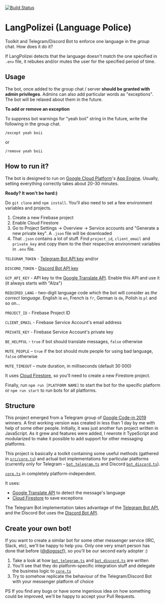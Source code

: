 [![Build Status](https://travis-ci.com/bartekpacia/language-enforcer-bot.svg?branch=master)](https://travis-ci.com/bartekpacia/telegram-lang-enforcer)

# LangPolizei (Language Police)

Toolkit and Telegram/Discord Bot to enforce one language in the _group_ chat. How does it do it?

If LangPolizei detects that the language doesn't match the one specified in `.env` file, it rebukes and/or mutes the user for the specified period of time.

## Usage

The bot, once added to the group chat / server **should be granted with admin privileges**. Admins can also add particular words as "exceptions". The bot will be relaxed about them in the future.

**To add or remove an exception**

To suppress bot warnings for "yeah boii" string in the future, write the following in the group chat.

`/except yeah boii`

or

`/remove yeah boii`

## How to run it?

The bot is designed to run on [Google Cloud Platform](https://cloud.google.com/)'s [App Engine](https://cloud.google.com/appengine). Usually, setting everything correctly takes about 20-30 minutes.

**Ready? It won't be hard:)**

Do `git clone` and `npm install`. You'll also need to set a few environment variables and projects.

1. Create a new Firebase project
2. Enable Cloud Firestore
3. Go to Project Settings -> Overview -> Service accounts and "Generate a new private key". A `.json` file will be downloaded
4. That `.json` contains a lot of stuff. Find `project_id`, `client_email` and `private_key` and copy them to the their respective environment variables in `.env` file.

`TELEGRAM_TOKEN` - [Telegram Bot API key](https://core.telegram.org/bots/api#authorizing-your-bot)
and/or

`DISCORD_TOKEN` - [Discord Bot API key](https://discordapp.com/developers/docs/topics/oauth2)

`GCP_API_KEY` - API key to the [Google Translate API](https://console.cloud.google.com/apis/api/translate.googleapis.com/overview). Enable this API and use it (it always starts with "Alza")

`REQUIRED_LANG` - two-digit language code which the bot will consider as _the correct language_. English is `en`, French is `fr`, German is `de`, Polish is `pl` and so on...

`PROJECT_ID` - Firebase Project ID

`CLIENT_EMAIL` - Firebase Service Account's email address

`PRIVATE_KEY` - Firebase Service Account's private key

`BE_HELPFUL` - `true` if bot should translate messages, `false` otherwise

`MUTE_PEOPLE` – `true` if the bot should mute people for using bad language, `false` otherwise

`MUTE_TIMEOUT` – mute duration, in milliseconds (default 30 000)

It uses [Cloud Firestore](https://firebase.google.com/products/firestore), so you'll need to create a new Firestore project.

Finally, run `npm run [PLATFORM NAME]` to start the bot for the specific platform or `npm run start` to run bots for all platforms.

## Structure

This project emerged from a Telegram group of [Google Code-in 2019](https://codein.withgoogle.com/) winners.
A first working version was created in less than 1 day by me with help of some other people. Initially, it was just another fun project written in JavaScript. As it grew and features were added, I rewrote it TypeScript and modularized to make it possible to add support for other messaging platforms.

This project is basically a toolkit containing some useful methods (gathered in [`src/core.ts`](https://github.com/bartekpacia/telegram-lang-enforcer/blob/master/src/core/core.ts)) and actual
bot implementations for particular platforms (currently only for Telegram – [`bot_telegram.ts`](https://github.com/bartekpacia/telegram-lang-enforcer/blob/master/src/telegram/bot_telegram.ts) and Discord [`bot_discord.ts`](https://github.com/bartekpacia/telegram-lang-enforcer/blob/master/src/discord/bot_discord.ts)).

[`core.ts`](https://github.com/bartekpacia/telegram-lang-enforcer/blob/master/src/core.ts) in completely platform-independent.

It uses:

- [Google Translate API](https://cloud.google.com/translate/docs) to detect the message's language
- [Cloud Firestore](https://firebase.google.com/products/firestore/) to save exceptions

The Telegram Bot implementation takes advantage of the [Telegram Bot API](https://core.telegram.org/bots/api), and the Discord Bot uses the [Discord Bot API](https://discordapp.com/developers/docs/intro#bots-and-apps).

## Create your own bot!

If you want to create a similar bot for some other messenger service (IRC, Slack, etc), we'll be
happy to help you. Only one very smart person has done that before ([@diogoscf](https://github.com/diogoscf)), so you'll be our second early adopter :)

1. Take a look at how [`bot_telegram.ts`](https://github.com/bartekpacia/language-enforcer-bot/blob/master/src/telegram/bot_telegram.ts) and [`bot_discord.ts`](https://github.com/bartekpacia/language-enforcer-bot/blob/master/src/discord/bot_discord.ts) are written
2. You'll see that they do platform-specific integration stuff and delegate the business logic to [`core.ts`](https://github.com/bartekpacia/telegram-lang-enforcer/blob/master/src/core/core.ts)
3. Try to somehow replicate the behaviour of the Telegram/Discord Bot with your messenger platform of choice

PS If you find any bugs or have some ingenious idea on how something could be improved, we'll be happy
to accept your Pull Requests.
